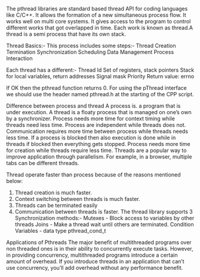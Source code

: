 The pthread libraries are standard based thread API for coding languages like C/C++. It allows the formation of a new simultaneous process flow. It works well on multi core systems. It gives access to the program to control different works that got overlapped in time.  Each work is known as thread.A thread is a semi process that have its own stack.

Thread Basics:-
This process includes some steps:-
Thread Creation
Termination
Synchronization
Scheduling
Data Management 
Process Interaction

Each thread has a different:-
Thread Id
Set of registers, stack pointers
Stack for local variables, return addresses
Signal mask
Priority
Return value: errno

If OK then the pthread function returns 0.
For using the pThread interface we should use the header named pthread.h at the starting of the CPP script.

Difference between process and thread 
A process is. a program that is under execution.
A thread is a floaty process that is managed on one’s own by a synchronizer.
Process needs more time for context timing while threads need less time.
Process are independent while threads does not.
Communication requires more time between process while threads needs less time.
If a process is blocked then also execution is done while in threads if blocked then everything gets stopped.
Process needs more time for creation while threads require less time.
Threads are a popular way to improve application through parallelism. For example, in a browser, multiple tabs can be different threads.

Thread operate faster than process because of the reasons mentioned below:
1) Thread creation is much faster.
2) Context switching between threads is much faster.
3) Threads can be terminated easily
4) Communication between threads is faster.
The thread library supports 3 Synchronization methods:-
Mutexes - Block access to variables by other threads
Joins - Make a thread wait until others are terminated.
Condition Variables - data type pthread_cond_t
 
Applications of Pthreads
The major benefit of multithreaded programs over non threaded ones is in their ability to concurrently execute tasks. However, in providing concurrency, multithreaded programs introduce a certain amount of overhead. If you introduce threads in an application that can’t use concurrency, you’ll add overhead without any performance benefit.
 



